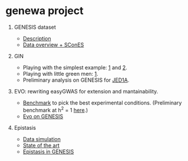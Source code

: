 # genewa project

1. GENESIS dataset

    * [Description](logbook/genesis_data.md)
    * [Data overview + SConES](logbook/genesis_exploration_1.ipynb)

2. GIN
    * Playing with the simplest example: [1](logbook/simplest_example_1.ipynb) and [2](logbook/simplest_example_2.ipynb).
    * Playing with little green men: [1](logbook/little_green_men_example_1.ipynb).
    * Preliminary analysis on GENESIS for [JED1A](logbook/genesis_gin_skat_aicc_1.ipynb).

3. EVO: rewriting easyGWAS for extension and mantainability.

    * [Benchmark](results/benchmark/benchmark_1cluster.ipynb) to pick the best experimental conditions. (Preliminary benchmark at h<sup>2</sup> = 1 [here](results/heritability/benchmark.ipynb).)
    * [Evo on GENESIS](results/evo/evo_analysis.ipynb)

4. Epistasis
    * [Data simulation](logbook/gwas_simulation.md)
    * [State of the art](logbook/sota.md)
	* [Epistasis in GENESIS](results/epistasis/genesis_epistasis.ipynb)
